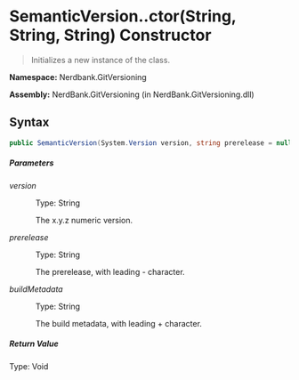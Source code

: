 # SemanticVersion..ctor(String, String, String) Constructor
> Initializes a new instance of the  class.

**Namespace:** Nerdbank.GitVersioning

**Assembly:** NerdBank.GitVersioning (in NerdBank.GitVersioning.dll)
## Syntax
~~~~csharp
public SemanticVersion(System.Version version, string prerelease = null, string buildMetadata = null);
~~~~
##### Parameters
*version*

&nbsp;&nbsp;&nbsp;&nbsp;&nbsp;&nbsp;&nbsp;&nbsp;&nbsp;&nbsp;&nbsp;&nbsp;Type: String

&nbsp;&nbsp;&nbsp;&nbsp;&nbsp;&nbsp;&nbsp;&nbsp;&nbsp;&nbsp;&nbsp;&nbsp;The x.y.z numeric version.


*prerelease*

&nbsp;&nbsp;&nbsp;&nbsp;&nbsp;&nbsp;&nbsp;&nbsp;&nbsp;&nbsp;&nbsp;&nbsp;Type: String

&nbsp;&nbsp;&nbsp;&nbsp;&nbsp;&nbsp;&nbsp;&nbsp;&nbsp;&nbsp;&nbsp;&nbsp;The prerelease, with leading - character.


*buildMetadata*

&nbsp;&nbsp;&nbsp;&nbsp;&nbsp;&nbsp;&nbsp;&nbsp;&nbsp;&nbsp;&nbsp;&nbsp;Type: String

&nbsp;&nbsp;&nbsp;&nbsp;&nbsp;&nbsp;&nbsp;&nbsp;&nbsp;&nbsp;&nbsp;&nbsp;The build metadata, with leading + character.


##### Return Value
Type: Void



